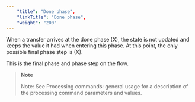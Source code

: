 ```yaml
---
    "title": "Done phase",
    "linkTitle": "Done phase",
    "weight": "200"
---
```

When a transfer arrives at the done phase (X), the state is not updated and keeps the value it had when entering this phase. At this point, the only possible final phase step is (X).

This is the final phase and phase step on the flow.

> **Note**
>
> Note: See Processing commands: general usage for a description of the processing command parameters and values.
